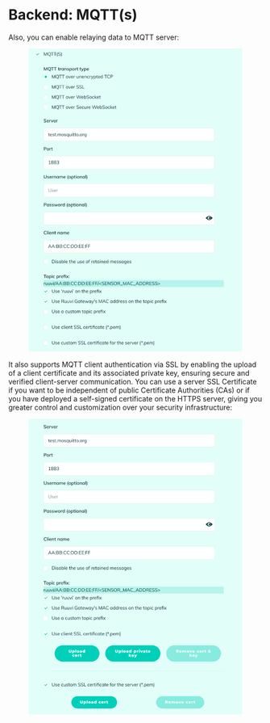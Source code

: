 # Backend: MQTT(s)

Also, you can enable relaying data to MQTT server:

<figure><img src="../../../.gitbook/assets/Screenshot from 2023-07-01 19-16-53.png" alt=""><figcaption></figcaption></figure>

It also supports MQTT client authentication via SSL by enabling the upload of a client certificate and its associated private key, ensuring secure and verified client-server communication. You can use a server SSL Certificate if you want to be independent of public Certificate Authorities (CAs) or if you have deployed a self-signed certificate on the HTTPS server, giving you greater control and customization over your security infrastructure:

<figure><img src="../../../.gitbook/assets/Screenshot from 2023-07-01 19-18-11.png" alt=""><figcaption></figcaption></figure>

